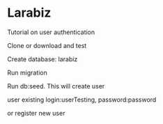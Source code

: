 <h1>Larabiz</h1>
<p>Tutorial on user authentication</p>
<p>Clone or download and test</p>
<p>Create database: larabiz</p>
<p>Run migration </p>
<p>Run db:seed. This will create user</p>
<p>user existing login:userTesting, password:password</p>
<p>or register new user</p>

